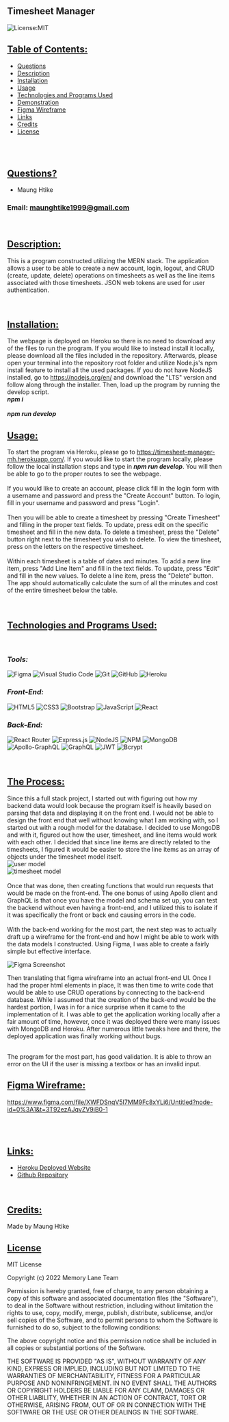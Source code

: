 ## **Timesheet Manager**

![License:MIT](https://img.shields.io/badge/License:_MIT-black?style=for-the-badge)
<br>

## <ins> Table of Contents: </ins>

- [Questions](#-questions-)
- [Description](#-description-)
- [Installation](#-installation-)
- [Usage](#-usage-)
- [Technologies and Programs Used](#-technologies-and-programs-used-)
- [Demonstration](#-demonstration-)
- [Figma Wireframe](#-figma-wireframe-)
- [Links](#-links-)
- [Credits](#-credits-)
- [License](#-license-)

<br><br>  

## <ins> Questions? </ins>

- Maung Htike
### Email: maunghtike1999@gmail.com
<br>

## <ins> Description: </ins>
This is a program constructed utilizing the MERN stack. The application allows a user to be able to create a new account, login, logout, and CRUD (create, update, delete) operations on timesheets as well as the line items associated with those timesheets. JSON web tokens are used for user authentication.

<br>    

## <ins> Installation: </ins>
        
The webpage is deployed on Heroku so there is no need to download any of the files to run the program. If you would like to instead install it locally, please download all the files included in the repository. Afterwards, please open your terminal into the repository root folder and utilize Node.js's npm install feature to install all the used packages. If you do not have NodeJS installed, go to https://nodejs.org/en/ and download the "LTS" version and follow along through the installer. Then, load up the program by running the develop script.
<br>***npm i***<br>
<br>***npm run develop***<br>

## <ins> Usage: </ins>
        
To start the program via Heroku, please go to https://timesheet-manager-mh.herokuapp.com/. If you would like to start the program locally, please follow the local installation steps and type in ***npm run develop***. You will then be able to go to the proper routes to see the webpage. <br><br>
If you would like to create an account, please click fill in the login form with a username and password and press the "Create Account" button. To login, fill in your username and password and press "Login". <br><br>
Then you will be able to create a timesheet by pressing "Create Timesheet" and filling in the proper text fields. To update, press edit on the specific timesheet and fill in the new data. To delete a timesheet, press the "Delete" button right next to the timesheet you wish to delete. To view the timesheet, press on the letters on the respective timesheet.<br><br>
Within each timesheet is a table of dates and minutes. To add a new line item, press "Add Line Item" and fill in the text fields. To update, press "Edit" and fill in the new values. To delete a line item, press the "Delete" button. The app should automatically calculate the sum of all the minutes and cost of the entire timesheet below the table.

<br>  

## <ins> Technologies and Programs Used: </ins>
<br>

### *Tools:*
![Figma](https://img.shields.io/badge/figma-%23F24E1E.svg?style=for-the-badge&logo=figma&logoColor=white)
![Visual Studio Code](https://img.shields.io/badge/Visual%20Studio%20Code-0078d7.svg?style=for-the-badge&logo=visual-studio-code&logoColor=white)
![Git](https://img.shields.io/badge/git-%23F05033.svg?style=for-the-badge&logo=git&logoColor=white)
![GitHub](https://img.shields.io/badge/github-%23121011.svg?style=for-the-badge&logo=github&logoColor=white)
![Heroku](https://img.shields.io/badge/heroku-%23430098.svg?style=for-the-badge&logo=heroku&logoColor=white)

### *Front-End:*
![HTML5](https://img.shields.io/badge/html5-%23E34F26.svg?style=for-the-badge&logo=html5&logoColor=white)
![CSS3](https://img.shields.io/badge/css3-%231572B6.svg?style=for-the-badge&logo=css3&logoColor=white)
![Bootstrap](https://img.shields.io/badge/bootstrap-%23563D7C.svg?style=for-the-badge&logo=bootstrap&logoColor=white)
![JavaScript](https://img.shields.io/badge/javascript-%23323330.svg?style=for-the-badge&logo=javascript&logoColor=%23F7DF1E)
![React](https://img.shields.io/badge/react-%2320232a.svg?style=for-the-badge&logo=react&logoColor=%2361DAFB)

### *Back-End:* 
![React Router](https://img.shields.io/badge/React_Router-CA4245?style=for-the-badge&logo=react-router&logoColor=white)
![Express.js](https://img.shields.io/badge/express.js-%23404d59.svg?style=for-the-badge&logo=express&logoColor=%2361DAFB)
![NodeJS](https://img.shields.io/badge/node.js-6DA55F?style=for-the-badge&logo=node.js&logoColor=white)
![NPM](https://img.shields.io/badge/NPM-%23000000.svg?style=for-the-badge&logo=npm&logoColor=white)
![MongoDB](https://img.shields.io/badge/MongoDB-%234ea94b.svg?style=for-the-badge&logo=mongodb&logoColor=white)
![Apollo-GraphQL](https://img.shields.io/badge/-ApolloGraphQL-311C87?style=for-the-badge&logo=apollo-graphql)
![GraphQL](https://img.shields.io/badge/-GraphQL-E10098?style=for-the-badge&logo=graphql&logoColor=white)
![JWT](https://img.shields.io/badge/JWT-black?style=for-the-badge&logo=JSON%20web%20tokens)
![Bcrypt](https://img.shields.io/badge/Bcrypt-orange?style=for-the-badge)

<br>

## <ins> The Process: </ins>

Since this a full stack project, I started out with figuring out how my backend data would look because the program itself is heavily based on parsing that data and displaying it on the front end. I would not be able to design the front end that well without knowing what I am working with, so I started out with a rough model for the database. I decided to use MongoDB and with it, figured
out how the user, timesheet, and line items would work with each other. I decided that since line items are directly related to the timesheets, I figured it would be easier to store the line items as an array of objects under the timesheet model itself.<br>
![user model](./assets/user-schema.png) <br>![timesheet model](./assets/timesheet-schema.png) <br>
<br>
Once that was done, then creating functions that would run requests that would be made on the front-end. The one bonus of using Apollo client and GraphQL is that once you have the model and schema set up, you can test the backend without even having a front-end, and I utilized this to isolate if it was specifically the front or back end causing errors in the code. <br><br>
With the back-end working for the most part, the next step was to actually draft up a wireframe for the front-end and how I might be able to work with the data models I constructed. Using Figma, I was able to create a fairly simple but effective interface.<br>

![Figma Screenshot](./assets/figma-wireframe.png)
<br>

Then translating that figma wireframe into an actual front-end UI. Once I had the proper html elements in place, It was then time to write code that would be able to use CRUD operations by connecting to the back-end database. While I assumed that the creation of the back-end would be the hardest portion, I was in for a nice surprise when it came to the implementation of it. I was able to get the application working locally after a fair amount of time, however, once it was deployed there were many issues with MongoDB and Heroku. After numerous little tweaks here and there, the deployed application was finally working without bugs. <br><br>

The program for the most part, has good validation. It is able to throw an error on the UI if the user is missing a textbox or has an invalid input.

## <ins> Figma Wireframe: </ins>

https://www.figma.com/file/XWFDSnqV5I7MM9Fc8xYLi6/Untitled?node-id=0%3A1&t=3T92ezAJqvZV9iB0-1

<br><br>   

## <ins> Links: </ins>
        
- [Heroku Deployed Website](https://timesheet-manager-mh.herokuapp.com/)
- [Github Repository](https://github.com/Sfzmango/accrualify-assessment-timesheet)
<br>     

## <ins> Credits: </ins>

Made by Maung Htike
<br>

## <ins> License </ins>

MIT License

Copyright (c) 2022 Memory Lane Team

Permission is hereby granted, free of charge, to any person obtaining a copy
of this software and associated documentation files (the "Software"), to deal
in the Software without restriction, including without limitation the rights
to use, copy, modify, merge, publish, distribute, sublicense, and/or sell
copies of the Software, and to permit persons to whom the Software is
furnished to do so, subject to the following conditions:

The above copyright notice and this permission notice shall be included in all
copies or substantial portions of the Software.

THE SOFTWARE IS PROVIDED "AS IS", WITHOUT WARRANTY OF ANY KIND, EXPRESS OR
IMPLIED, INCLUDING BUT NOT LIMITED TO THE WARRANTIES OF MERCHANTABILITY,
FITNESS FOR A PARTICULAR PURPOSE AND NONINFRINGEMENT. IN NO EVENT SHALL THE
AUTHORS OR COPYRIGHT HOLDERS BE LIABLE FOR ANY CLAIM, DAMAGES OR OTHER
LIABILITY, WHETHER IN AN ACTION OF CONTRACT, TORT OR OTHERWISE, ARISING FROM,
OUT OF OR IN CONNECTION WITH THE SOFTWARE OR THE USE OR OTHER DEALINGS IN THE
SOFTWARE.
